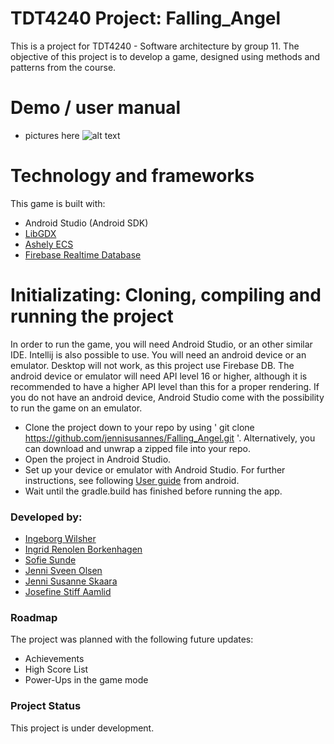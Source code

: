 # TDT4240 Project: Falling_Angel
This is a project for TDT4240 - Software architecture by group 11. The objective of this project is to develop a game, designed using methods and patterns from the course. 


# Demo / user manual

* pictures here
![alt text](https://user-images.githubusercontent.com/72627273/115859416-726c0780-a430-11eb-8df7-8a1e29a2bb2d.gif)


# Technology and frameworks 
This game is built with: 
* Android Studio (Android SDK)
* [LibGDX](https://github.com/libgdx/libgdx/wiki)
* [Ashely ECS](https://github.com/libgdx/ashley/wiki) 
* [Firebase Realtime Database](https://firebase.google.com/)


# Initializating: Cloning, compiling and running the project
In order to run the game, you will need Android Studio, or an other similar IDE. Intellij is also possible to use.
You will need an android device or an emulator. Desktop will not work, as this project use Firebase DB.
The android device or emulator will need API level 16 or higher, although it is recommended to have a higher API level than this for a proper rendering.
If you do not have an android device, Android Studio come with the possibility to run the game on an emulator.

* Clone the project down to your repo by using ' git clone https://github.com/jennisusannes/Falling_Angel.git '. Alternatively, you can download and unwrap a zipped file into your repo.
* Open the project in Android Studio. 
* Set up your device or emulator with Android Studio.
 For further instructions, see following [User guide](https://developer.android.com/studio/run/managing-avds) from android.
* Wait until the gradle.build has finished before running the app.


### Developed by:
* [Ingeborg Wilsher](https://github.com/Ingebwi)   
* [Ingrid Renolen Borkenhagen](https://github.com/ingrirbo)
* [Sofie Sunde](https://github.com/sofiesunde)
* [Jenni Sveen Olsen](https://github.com/jenniolsen)
* [Jenni Susanne Skaara](https://github.com/JenniSusanneSkaara)
* [Josefine Stiff Aamlid](https://github.com/Jeaamlid)

### Roadmap
The project was planned with the following future updates:
* Achievements 
* High Score List
* Power-Ups in the game mode



### Project Status
This project is under development.

